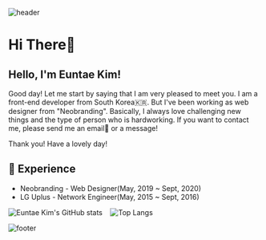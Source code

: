 ![header](https://capsule-render.vercel.app/api?type=waving&color=32EDF0&height=300&section=header&text=Euntae%20Kim&fontSize=70)

# Hi There👋
## Hello, I'm Euntae Kim!

Good day!
Let me start by saying that I am very pleased to meet you.
I am a front-end developer from South Korea🇰🇷. But I've been working as web designer from "Neobranding".
Basically, I always love challenging new things and the type of person who is hardworking.
If you want to contact me, please send me an email💌 or a message!

Thank you! Have a lovely day!

## 🌈 Experience

- Neobranding - Web Designer(May, 2019 ~ Sept, 2020)
- LG Uplus - Network Engineer(May, 2015 ~ Sept, 2016)


![Euntae Kim's GitHub stats](https://github-readme-stats.vercel.app/api?username=hurima90-kim)&nbsp;&nbsp;&nbsp;&nbsp;![Top Langs](https://github-readme-stats.vercel.app/api/top-langs/?username=hurima90-kim)

![footer](https://capsule-render.vercel.app/api?type=soft&color=32EDF0&height=100&section=header&text=Have%20a%20good%20day&fontSize=30)
